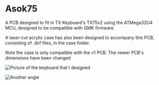 # Asok75
A PCB designed to fit in TX Keyboard's TX75v2 using the ATMega32U4 MCU, designed to be compatible with QMK firmware.

A laser-cut acrylic case has also been designed to accompany this PCB, consisting of .dxf files, in the case folder. 

Note the case is only compatible with the v1 PCB. The newer PCB's dimensions have been changed

![Picture of the keyboard that I designed](https://i.imgur.com/TaWt8rX.jpeg)

![Another angle](https://i.imgur.com/h5RwIQP.jpeg)
